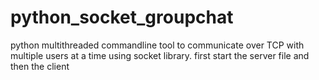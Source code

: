 # python_socket_groupchat
python multithreaded commandline tool to communicate over TCP with multiple users  at a time using socket library.
first start the server file and then the client
